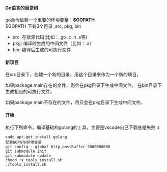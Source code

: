 #### Go语言的目录树
go命令依赖一个重要的环境变量：**$GOPATH**  
$GOPATH 下有3个目录 ,src, pkg, bin

- src: 存放源代码(比如：.go .c .h .s等)   
- pkg: 编译时生成的中间文件（比如：.a）
- bin: 编译后生成的可执行文件

#### 新项目

在src目录下，创建一个新的目录，用这个目录来作为一个新的项目。

如果package main存在的文件，则会在pkg目录下生成中间文件，
在bin目录下生成相应的可执行文件。

如果package main不存在的文件，将只会在pkg目录下生成中间文件。

#### 开始
    
执行下列命令，编译基础的golang的工具，主要是vscode自己下载总是失败 :(

    sudo apt-get install golang
    配置GOPATH环境变量
    git config --global http.postBuffer 2000000000
    git submodule init
    git submodule update
    chmod +x tools_install.sh
    ./tools_install.sh

